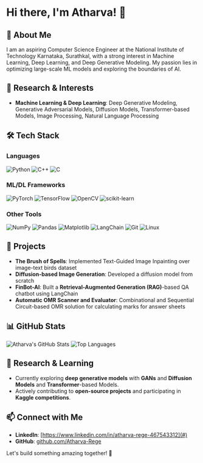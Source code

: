 # Hi there, I'm Atharva! 👋

## 🚀 About Me
I am an aspiring Computer Science Engineer at the National Institute of Technology Karnataka, Surathkal, with a strong interest in Machine Learning, Deep Learning, and Deep Generative Modeling. My passion lies in optimizing large-scale ML models and exploring the boundaries of AI.

## 🔬 Research & Interests
- **Machine Learning & Deep Learning**: Deep Generative Modeling, Generative Adversarial Models, Diffusion Models, Transformer-based Models, Image Processing, Natural Language Processing

## 🛠️ Tech Stack
### Languages
![Python](https://img.shields.io/badge/Python-3776AB?style=for-the-badge&logo=python&logoColor=white)
![C++](https://img.shields.io/badge/C++-00599C?style=for-the-badge&logo=c%2B%2B&logoColor=white)
![C](https://img.shields.io/badge/C-00599C?style=for-the-badge&logo=c&logoColor=white)

### ML/DL Frameworks
![PyTorch](https://img.shields.io/badge/PyTorch-EE4C2C?style=for-the-badge&logo=pytorch&logoColor=white)
![TensorFlow](https://img.shields.io/badge/TensorFlow-FF6F00?style=for-the-badge&logo=tensorflow&logoColor=white)
![OpenCV](https://img.shields.io/badge/OpenCV-5C3EE8?style=for-the-badge&logo=opencv&logoColor=white)
![scikit-learn](https://img.shields.io/badge/scikit--learn-F7931E?style=for-the-badge&logo=scikitlearn&logoColor=white)

### Other Tools
![NumPy](https://img.shields.io/badge/NumPy-013243?style=for-the-badge&logo=numpy&logoColor=white)
![Pandas](https://img.shields.io/badge/Pandas-150458?style=for-the-badge&logo=pandas&logoColor=white)
![Matplotlib](https://img.shields.io/badge/Matplotlib-11557C?style=for-the-badge&logo=matplotlib&logoColor=white)
![LangChain](https://img.shields.io/badge/LangChain-00599C?style=for-the-badge)
![Git](https://img.shields.io/badge/Git-F05032?style=for-the-badge&logo=git&logoColor=white)
![Linux](https://img.shields.io/badge/Linux-FCC624?style=for-the-badge&logo=linux&logoColor=black)

## 🌟 Projects
- **The Brush of Spells**: Implemented Text-Guided Image Inpainting over image-text birds dataset
- **Diffusion-based Image Generation**: Developed a diffusion model from scratch
- **FinBot-AI**: Built a **Retrieval-Augmented Generation (RAG)**-based QA chatbot using LangChain
- **Automatic OMR Scanner and Evaluator**: Combinational and Sequential Circuit-based OMR solution for calculating marks for answer sheets


## 📊 GitHub Stats
![Atharva's GitHub Stats](https://github-readme-stats.vercel.app/api?username=Atharva-Rege&show_icons=true&theme=radical)
![Top Languages](https://github-readme-stats.vercel.app/api/top-langs/?username=Atharva-Rege&layout=compact&theme=radical)

## 📜 Research & Learning
- Currently exploring **deep generative models** with **GANs** and **Diffusion Models** and **Transformer**-based Models.
- Actively contributing to **open-source projects** and participating in **Kaggle competitions**.

## 📫 Connect with Me
- **LinkedIn**: [https://www.linkedin.com/in/atharva-rege-467543312](#)
- **GitHub**: [github.com/Atharva-Rege](#)

Let's build something amazing together! 🚀

